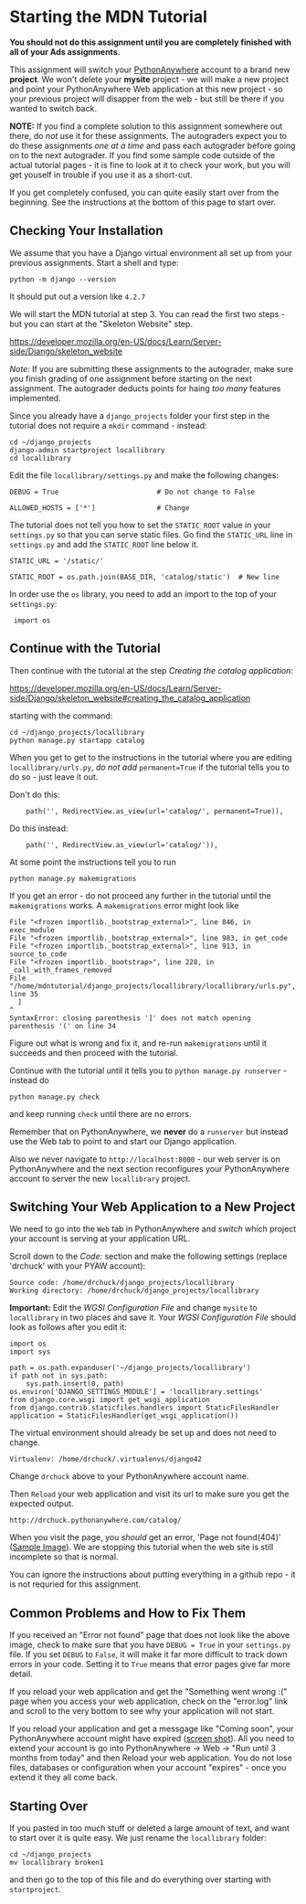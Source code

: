 Starting the MDN Tutorial
=========================

__You should not do this assignment until you are completely finished with all
of your Ads assignments.__

This assignment will switch your
<a href="https://www.pythonanywhere.com" target="_blank">PythonAnywhere</a>
account to a brand new <b>project</b>.  We won't delete your <b>mysite</b>
project - we will make a new project and point your PythonAnywhere Web application at
this new project - so your previous project will disapper from the web - but
still be there if you wanted to switch back.

__NOTE:__ If you find a complete solution to this assignment somewhere out there, do
*not* use it for these assignments.  The autograders expect you to do these assignments
*one at a time* and pass each autograder before going on to the next autograder.  If you find
some sample code outside of the actual tutorial pages - it is fine to look at it to check your
work, but you will get youself in trouble if you use it as a short-cut.

If you get completely confused, you can quite easily start over from the beginning.  See
the instructions at the bottom of this page to start over.

Checking Your Installation
--------------------------

We assume that you have a Django virtual environment all set up from your
previous assignments.  Start a shell and type:

    python -m django --version

It should put out a version like `4.2.7`

We will start the MDN tutorial at step 3.  You can read the first two steps -
but you can start at the "Skeleton Website" step.

https://developer.mozilla.org/en-US/docs/Learn/Server-side/Django/skeleton_website

*Note:* If you are submitting these assignments to the autograder, make sure you finish
grading of one assignment before starting on the next assignment.  The autograder deducts
points for haing *too many* features implemented.

Since you already have a `django_projects` folder your first step in the tutorial does
not require a `mkdir` command - instead:

    cd ~/django_projects
    django-admin startproject locallibrary
    cd locallibrary

Edit the file `locallibrary/settings.py` and make the following changes:

    DEBUG = True                        # Do not change to False

    ALLOWED_HOSTS = ['*']               # Change

The tutorial does not tell you how to set the `STATIC_ROOT` value in your `settings.py`
so that you can serve static files.  Go find the `STATIC_URL` line in `settings.py` 
and add the `STATIC_ROOT` line below it.

    STATIC_URL = '/static/'

    STATIC_ROOT = os.path.join(BASE_DIR, 'catalog/static')  # New line

In order use the `os` library, you need to add an import to the top of your `settings.py`:

     import os


Continue with the Tutorial
--------------------------

Then continue with the tutorial at the step *Creating the catalog application*:

https://developer.mozilla.org/en-US/docs/Learn/Server-side/Django/skeleton_website#creating_the_catalog_application

starting with the command:

    cd ~/django_projects/locallibrary
    python manage.py startapp catalog

When you get to get to the instructions in the tutorial where you are
editing `locallibrary/urls.py`, *do not add* `permanent=True`
if the tutorial tells you to do so - just leave it out. 

Don't do this:

        path('', RedirectView.as_view(url='catalog/', permanent=True)),

Do this instead:

        path('', RedirectView.as_view(url='catalog/')),

At some point the instructions tell you to run

	python manage.py makemigrations

If you get an error - do not proceed any further in the tutorial until the `makemigrations`
works.  A `makemigrations` error might look like

    File "<frozen importlib._bootstrap_external>", line 846, in exec_module
    File "<frozen importlib._bootstrap_external>", line 983, in get_code
    File "<frozen importlib._bootstrap_external>", line 913, in source_to_code
    File "<frozen importlib._bootstrap>", line 228, in _call_with_frames_removed
    File "/home/mdntutorial/django_projects/locallibrary/locallibrary/urls.py", line 35
      ]
    ^
    SyntaxError: closing parenthesis ']' does not match opening parenthesis '(' on line 34

Figure out what is wrong and fix it, and re-run `makemigrations` until it succeeds and then
proceed with the tutorial.

Continue with the tutorial until it tells you to `python manage.py runserver` - instead do

	python manage.py check

and keep running `check` until there are no errors.

Remember that on PythonAnywhere, we __never__ do a `runserver` but instead use the Web
tab to point to and start our Django application.

Also we never navigate to `http://localhost:8000` - our web server is on PythonAnywhere and the next
section reconfigures your PythonAnywhere account to server the new `locallibrary` project.

Switching Your Web Application to a New Project
-----------------------------------------------

We need to go into the `Web` tab in PythonAnywhere and *switch* which project your
account is serving at your application URL.

Scroll down to the *Code:* section and make the following settings (replace 'drchuck'
with your PYAW account):

    Source code: /home/drchuck/django_projects/locallibrary
    Working directory: /home/drchuck/django_projects/locallibrary

**Important:** Edit the *WGSI Configuration File* and change `mysite` to `locallibrary` in two places
and save it.  Your *WGSI Configuration File* should look as follows after you edit it:

    import os
    import sys

    path = os.path.expanduser('~/django_projects/locallibrary')
    if path not in sys.path:
        sys.path.insert(0, path)
    os.environ['DJANGO_SETTINGS_MODULE'] = 'locallibrary.settings'
    from django.core.wsgi import get_wsgi_application
    from django.contrib.staticfiles.handlers import StaticFilesHandler
    application = StaticFilesHandler(get_wsgi_application())

The virtual environment should already be set up and does not need to change.

    Virtualenv: /home/drchuck/.virtualenvs/django42

Change `drchuck` above to your PythonAnywhere account name.

Then `Reload` your web application and visit its url to make sure you get the expected output.

    http://drchuck.pythonanywhere.com/catalog/

When you visit the page,
you *should* get an error, 'Page not found(404)'
(<a href="paw_skeleton/webapp_final.png" target="_blank">Sample Image</a>).
We are stopping this tutorial when the web site is still incomplete so that is normal.

You can ignore the instructions about putting everything in a github repo - it is not requried for this assignment.

Common Problems and How to Fix Them
-----------------------------------

If you received an "Error not found" page that does not look like the above image,
check to make sure that you have `DEBUG = True` in your `settings.py` file.  If you
set `DEBUG` to `False`, it will make it far more difficult to track down errors in
your code.  Setting it to `True` means that error pages give far more detail.

If you reload your web application and get the "Something went wrong :("
page when you access your web application, check on the "error.log" link
and scroll to the very bottom to see why your application will not start.

If you reload your application and get a messgage like "Coming soon", your
PythonAnywhere account might have expired
(<a href="paw_skeleton/web_renew.png" target="_blank">screen shot</a>).  All you need to
extend your account is go into PythonAnywhere -> Web -> "Run until 3 months from today" and then
Reload your web application.  You do not lose files, databases or configuration when your account
"expires" - once you extend it they all come back.

Starting Over
-------------

If you pasted in too much stuff or deleted a large amount of text, and want to start over
it is quite easy.  We just rename the `locallibrary` folder:

	cd ~/django_projects
    mv locallibrary broken1

and then go to the top of this file and do everything over starting with `startproject`.
